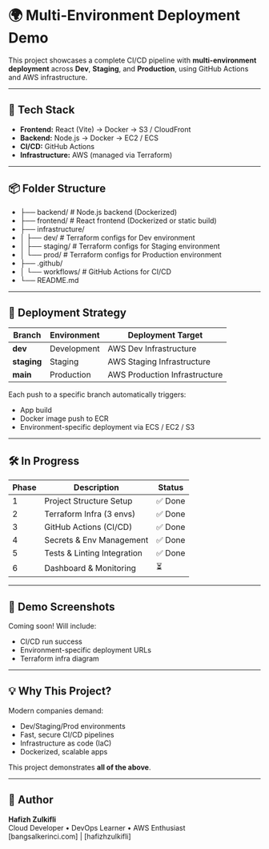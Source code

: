 # 🌍 Multi-Environment Deployment Demo

This project showcases a complete CI/CD pipeline with **multi-environment deployment** across **Dev**, **Staging**, and **Production**, using GitHub Actions and AWS infrastructure.

---

## 🔧 Tech Stack

- **Frontend:** React (Vite) → Docker → S3 / CloudFront
- **Backend:** Node.js → Docker → EC2 / ECS
- **CI/CD:** GitHub Actions
- **Infrastructure:** AWS (managed via Terraform)

---

## 📦 Folder Structure

- ├── backend/ # Node.js backend (Dockerized) 
- ├── frontend/ # React frontend (Dockerized or static build) 
- ├── infrastructure/ 
- │ ├── dev/ # Terraform configs for Dev environment 
- │ ├── staging/ # Terraform configs for Staging environment 
- │ └── prod/ # Terraform configs for Production environment 
- ├── .github/ 
- │ └── workflows/ # GitHub Actions for CI/CD 
- └── README.md
---

## 🚀 Deployment Strategy

| Branch       | Environment | Deployment Target    |
|--------------|-------------|----------------------|
| **dev**        | Development | AWS Dev Infrastructure |
| **staging**    | Staging     | AWS Staging Infrastructure |
| **main**       | Production  | AWS Production Infrastructure |

Each push to a specific branch automatically triggers:
- App build
- Docker image push to ECR
- Environment-specific deployment via ECS / EC2 / S3

---

## 🛠️ In Progress

| Phase | Description                  | Status  |
|-------|------------------------------|---------|
| 1     | Project Structure Setup      | ✅ Done |
| 2     | Terraform Infra (3 envs)     | ✅ Done |
| 3     | GitHub Actions (CI/CD)       | ✅ Done |
| 4     | Secrets & Env Management     | ✅ Done |
| 5     | Tests & Linting Integration  | ✅ Done |
| 6     | Dashboard & Monitoring       | ⏳     |

---

## 📸 Demo Screenshots

Coming soon! Will include:
- CI/CD run success
- Environment-specific deployment URLs
- Terraform infra diagram

---

## 💡 Why This Project?

Modern companies demand:
- Dev/Staging/Prod environments
- Fast, secure CI/CD pipelines
- Infrastructure as code (IaC)
- Dockerized, scalable apps

This project demonstrates **all of the above**.

---

## 🧠 Author

**Hafizh Zulkifli**  
Cloud Developer • DevOps Learner • AWS Enthusiast  
[bangsalkerinci.com] | [hafizhzulkifli] 